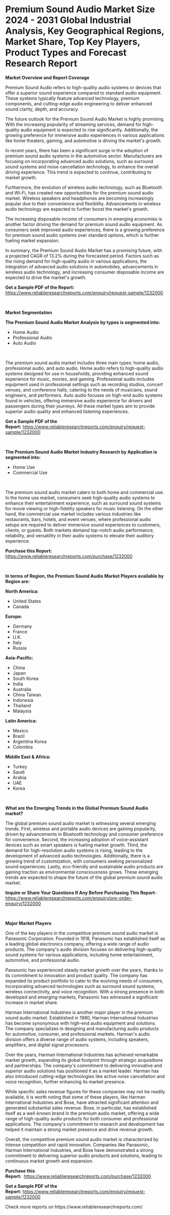 <p><h1>Premium Sound Audio Market Size 2024 - 2031 Global Industrial Analysis, Key Geographical Regions, Market Share, Top Key Players, Product Types and Forecast Research Report</h1></p><p><strong>Market Overview and Report Coverage</strong></p>
<p><p>Premium Sound Audio refers to high-quality audio systems or devices that offer a superior sound experience compared to standard audio equipment. These systems typically feature advanced technology, premium components, and cutting-edge audio engineering to deliver enhanced sound clarity, depth, and accuracy.</p><p>The future outlook for the Premium Sound Audio Market is highly promising. With the increasing popularity of streaming services, demand for high-quality audio equipment is expected to rise significantly. Additionally, the growing preference for immersive audio experiences in various applications like home theaters, gaming, and automotive is driving the market's growth.</p><p>In recent years, there has been a significant surge in the adoption of premium sound audio systems in the automotive sector. Manufacturers are focusing on incorporating advanced audio solutions, such as surround sound systems and noise cancellation technology, to enhance the overall driving experience. This trend is expected to continue, contributing to market growth.</p><p>Furthermore, the evolution of wireless audio technology, such as Bluetooth and Wi-Fi, has created new opportunities for the premium sound audio market. Wireless speakers and headphones are becoming increasingly popular due to their convenience and flexibility. Advancements in wireless audio technology are expected to further boost the market's growth.</p><p>The increasing disposable income of consumers in emerging economies is another factor driving the demand for premium sound audio equipment. As consumers seek improved audio experiences, there is a growing preference for premium sound audio systems over standard options, which is further fueling market expansion.</p><p>In summary, the Premium Sound Audio Market has a promising future, with a projected CAGR of 13.2% during the forecasted period. Factors such as the rising demand for high-quality audio in various applications, the integration of advanced audio solutions in automobiles, advancements in wireless audio technology, and increasing consumer disposable income are expected to drive the market's growth.</p></p>
<p><strong>Get a Sample PDF of the Report:</strong> <a href="https://www.reliableresearchreports.com/enquiry/request-sample/1232000">https://www.reliableresearchreports.com/enquiry/request-sample/1232000</a></p>
<p>&nbsp;</p>
<p><strong>Market Segmentation</strong></p>
<p><strong>The Premium Sound Audio Market Analysis by types is segmented into:</strong></p>
<p><ul><li>Home Audio</li><li>Professional Audio</li><li>Auto Audio</li></ul></p>
<p>&nbsp;</p>
<p><p>The premium sound audio market includes three main types: home audio, professional audio, and auto audio. Home audio refers to high-quality audio systems designed for use in households, providing enhanced sound experience for music, movies, and gaming. Professional audio includes equipment used in professional settings such as recording studios, concert venues, and conference halls, catering to the needs of musicians, sound engineers, and performers. Auto audio focuses on high-end audio systems found in vehicles, offering immersive audio experience for drivers and passengers during their journeys. All these market types aim to provide superior audio quality and enhanced listening experiences.</p></p>
<p><strong>Get a Sample PDF of the Report:</strong>&nbsp;<a href="https://www.reliableresearchreports.com/enquiry/request-sample/1232000">https://www.reliableresearchreports.com/enquiry/request-sample/1232000</a></p>
<p>&nbsp;</p>
<p><strong>The Premium Sound Audio Market Industry Research by Application is segmented into:</strong></p>
<p><ul><li>Home Use</li><li>Commercial Use</li></ul></p>
<p>&nbsp;</p>
<p><p>The premium sound audio market caters to both home and commercial use. In the home use market, consumers seek high-quality audio systems to enhance their entertainment experience, such as surround sound systems for movie viewing or high-fidelity speakers for music listening. On the other hand, the commercial use market includes various industries like restaurants, bars, hotels, and event venues, where professional audio setups are required to deliver immersive sound experiences to customers, clients, or guests. Both markets demand top-notch audio performance, reliability, and versatility in their audio systems to elevate their auditory experience.</p></p>
<p><strong>Purchase this Report:</strong>&nbsp; <a href="https://www.reliableresearchreports.com/purchase/1232000">https://www.reliableresearchreports.com/purchase/1232000</a></p>
<p>&nbsp;</p>
<p><strong>In terms of Region, the Premium Sound Audio Market Players available by Region are:</strong></p>
<p>
    <p> <strong> North America: </strong>
        <ul>
            <li>United States</li>
            <li>Canada</li>
        </ul>
        </p> 
    <p> <strong> Europe: </strong>
        <ul>
            <li>Germany</li>
            <li>France</li>
            <li>U.K.</li>
            <li>Italy</li>
            <li>Russia</li>
        </ul>
        </p> 
    <p> <strong> Asia-Pacific: </strong>
        <ul>
            <li>China</li>
            <li>Japan</li>
            <li>South Korea</li>
            <li>India</li>
            <li>Australia</li>
            <li>China Taiwan</li>
            <li>Indonesia</li>
            <li>Thailand</li>
            <li>Malaysia</li>
        </ul>
        </p> 
    <p> <strong> Latin America: </strong>
        <ul>
            <li>Mexico</li>
            <li>Brazil</li>
            <li>Argentina Korea</li>
            <li>Colombia</li>
        </ul>
        </p> 
    <p> <strong> Middle East & Africa: </strong>
        <ul>
            <li>Turkey</li>
            <li>Saudi</li>
            <li>Arabia</li>
            <li>UAE</li>
            <li>Korea</li>
        </ul>
    </p>
    </p>
<p>&nbsp;</p>
<p><strong>What are the Emerging Trends in the Global Premium Sound Audio market?</strong></p>
<p><p>The global premium sound audio market is witnessing several emerging trends. First, wireless and portable audio devices are gaining popularity, driven by advancements in Bluetooth technology and consumer preference for convenience. Second, the increasing adoption of voice-assistant devices such as smart speakers is fueling market growth. Third, the demand for high-resolution audio systems is rising, leading to the development of advanced audio technologies. Additionally, there is a growing trend of customization, with consumers seeking personalized sound experiences. Lastly, eco-friendly and sustainable audio products are gaining traction as environmental consciousness grows. These emerging trends are expected to shape the future of the global premium sound audio market.</p></p>
<p><strong>Inquire or Share Your Questions If Any Before Purchasing This Report</strong>- <a href="https://www.reliableresearchreports.com/enquiry/pre-order-enquiry/1232000">https://www.reliableresearchreports.com/enquiry/pre-order-enquiry/1232000</a></p>
<p>&nbsp;</p>
<p><strong>Major Market Players</strong></p>
<p><p>One of the key players in the competitive premium sound audio market is Panasonic Corporation. Founded in 1918, Panasonic has established itself as a leading global electronics company, offering a wide range of audio products. The company's audio division focuses on delivering high-quality sound systems for various applications, including home entertainment, automotive, and professional audio.</p><p>Panasonic has experienced steady market growth over the years, thanks to its commitment to innovation and product quality. The company has expanded its product portfolio to cater to the evolving needs of consumers, incorporating advanced technologies such as surround sound systems, wireless connectivity, and voice recognition. With a strong presence in both developed and emerging markets, Panasonic has witnessed a significant increase in market share.</p><p>Harman International Industries is another major player in the premium sound audio market. Established in 1980, Harman International Industries has become synonymous with high-end audio equipment and solutions. The company specializes in designing and manufacturing audio products for automotive, consumer, and professional markets. Harman's audio division offers a diverse range of audio systems, including speakers, amplifiers, and digital signal processors.</p><p>Over the years, Harman International Industries has achieved remarkable market growth, expanding its global footprint through strategic acquisitions and partnerships. The company's commitment to delivering innovative and superior audio solutions has positioned it as a market leader. Harman has also introduced cutting-edge technologies like active noise cancellation and voice recognition, further enhancing its market presence.</p><p>While specific sales revenue figures for these companies may not be readily available, it is worth noting that some of these players, like Harman International Industries and Bose, have attracted significant attention and generated substantial sales revenue.  Bose, in particular, has established itself as a well-known brand in the premium audio market, offering a wide range of high-quality audio products for both consumer and professional applications. The company's commitment to research and development has helped it maintain a strong market presence and drive revenue growth.</p><p>Overall, the competitive premium sound audio market is characterized by intense competition and rapid innovation. Companies like Panasonic, Harman International Industries, and Bose have demonstrated a strong commitment to delivering superior audio products and solutions, leading to continuous market growth and expansion.</p></p>
<p><strong>Purchase this Report:</strong>&nbsp;&nbsp;<a href="https://www.reliableresearchreports.com/purchase/1232000">https://www.reliableresearchreports.com/purchase/1232000</a></p>
<p></p>
<p><strong>Get a Sample PDF of the Report:</strong>&nbsp;<a href="https://www.reliableresearchreports.com/enquiry/request-sample/1232000">https://www.reliableresearchreports.com/enquiry/request-sample/1232000</a></p>
<p>Check more reports on https://www.reliableresearchreports.com/</p>